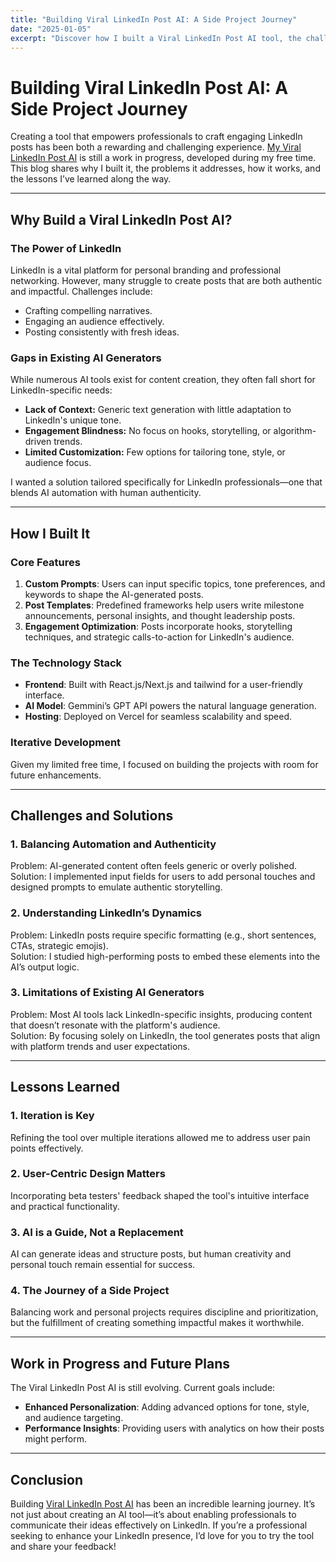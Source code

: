 ```yaml
---
title: "Building Viral LinkedIn Post AI: A Side Project Journey"
date: "2025-01-05"
excerpt: "Discover how I built a Viral LinkedIn Post AI tool, the challenges I faced, and the lessons learned—all while working on it in my free time."
---
```


# Building Viral LinkedIn Post AI: A Side Project Journey

Creating a tool that empowers professionals to craft engaging LinkedIn posts has been both a rewarding and challenging experience. [My Viral LinkedIn Post AI](https://yx7x46cv1oxwlldn.vercel.app/) is still a work in progress, developed during my free time. This blog shares why I built it, the problems it addresses, how it works, and the lessons I’ve learned along the way.

---

## Why Build a Viral LinkedIn Post AI?

### The Power of LinkedIn
LinkedIn is a vital platform for personal branding and professional networking. However, many struggle to create posts that are both authentic and impactful. Challenges include:  
- Crafting compelling narratives.  
- Engaging an audience effectively.  
- Posting consistently with fresh ideas.

### Gaps in Existing AI Generators
While numerous AI tools exist for content creation, they often fall short for LinkedIn-specific needs:  
- **Lack of Context:** Generic text generation with little adaptation to LinkedIn's unique tone.  
- **Engagement Blindness:** No focus on hooks, storytelling, or algorithm-driven trends.  
- **Limited Customization:** Few options for tailoring tone, style, or audience focus.  

I wanted a solution tailored specifically for LinkedIn professionals—one that blends AI automation with human authenticity.

---

## How I Built It

### Core Features  
1. **Custom Prompts**: Users can input specific topics, tone preferences, and keywords to shape the AI-generated posts.  
2. **Post Templates**: Predefined frameworks help users write milestone announcements, personal insights, and thought leadership posts.  
3. **Engagement Optimization**: Posts incorporate hooks, storytelling techniques, and strategic calls-to-action for LinkedIn's audience.  

### The Technology Stack  
- **Frontend**: Built with React.js/Next.js and tailwind for a user-friendly interface.    
- **AI Model**: Gemmini’s GPT API powers the natural language generation.  
- **Hosting**: Deployed on Vercel for seamless scalability and speed.  

### Iterative Development
Given my limited free time, I focused on building the projects with room for future enhancements.

---

## Challenges and Solutions

### 1. **Balancing Automation and Authenticity**  
Problem: AI-generated content often feels generic or overly polished.  
Solution: I implemented input fields for users to add personal touches and designed prompts to emulate authentic storytelling.

### 2. **Understanding LinkedIn’s Dynamics**  
Problem: LinkedIn posts require specific formatting (e.g., short sentences, CTAs, strategic emojis).  
Solution: I studied high-performing posts to embed these elements into the AI’s output logic.

### 3. **Limitations of Existing AI Generators**  
Problem: Most AI tools lack LinkedIn-specific insights, producing content that doesn’t resonate with the platform's audience.  
Solution: By focusing solely on LinkedIn, the tool generates posts that align with platform trends and user expectations.

---

## Lessons Learned  

### 1. Iteration is Key  
Refining the tool over multiple iterations allowed me to address user pain points effectively.  

### 2. User-Centric Design Matters  
Incorporating beta testers' feedback shaped the tool's intuitive interface and practical functionality.  

### 3. AI is a Guide, Not a Replacement  
AI can generate ideas and structure posts, but human creativity and personal touch remain essential for success.  

### 4. The Journey of a Side Project  
Balancing work and personal projects requires discipline and prioritization, but the fulfillment of creating something impactful makes it worthwhile.  

---

## Work in Progress and Future Plans  

The Viral LinkedIn Post AI is still evolving. Current goals include:  
- **Enhanced Personalization**: Adding advanced options for tone, style, and audience targeting.  
- **Performance Insights**: Providing users with analytics on how their posts might perform.  

---

## Conclusion  

Building [Viral LinkedIn Post AI](https://yx7x46cv1oxwlldn.vercel.app/) has been an incredible learning journey. It’s not just about creating an AI tool—it’s about enabling professionals to communicate their ideas effectively on LinkedIn. If you’re a professional seeking to enhance your LinkedIn presence, I’d love for you to try the tool and share your feedback!

